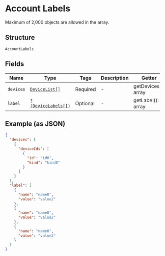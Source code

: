 
# Account Labels

Maximum of 2,000 objects are allowed in the array.

## Structure

`AccountLabels`

## Fields

| Name | Type | Tags | Description | Getter | Setter |
|  --- | --- | --- | --- | --- | --- |
| `devices` | [`DeviceList[]`](../../doc/models/device-list.md) | Required | - | getDevices(): array | setDevices(array devices): void |
| `label` | [`?(DeviceLabels[])`](../../doc/models/device-labels.md) | Optional | - | getLabel(): ?array | setLabel(?array label): void |

## Example (as JSON)

```json
{
  "devices": [
    {
      "deviceIds": [
        {
          "id": "id0",
          "kind": "kind8"
        }
      ]
    }
  ],
  "label": [
    {
      "name": "name0",
      "value": "value2"
    },
    {
      "name": "name0",
      "value": "value2"
    },
    {
      "name": "name0",
      "value": "value2"
    }
  ]
}
```

